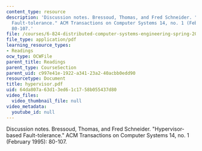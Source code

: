 ```yaml
---
content_type: resource
description: 'Discussion notes. Bressoud, Thomas, and Fred Schneider. "Hypervisor-based
  Fault-tolerance." ACM Transactions on Computer Systems 14, no. 1 (February 1995):
  80-107.'
file: /courses/6-824-distributed-computer-systems-engineering-spring-2006/64da807a63d13ed61c1758b055437d80_hypervisor.pdf
file_type: application/pdf
learning_resource_types:
- Readings
ocw_type: OCWFile
parent_title: Readings
parent_type: CourseSection
parent_uid: c997e41e-1922-a341-23a2-40acbb0edd90
resourcetype: Document
title: hypervisor.pdf
uid: 64da807a-63d1-3ed6-1c17-58b055437d80
video_files:
  video_thumbnail_file: null
video_metadata:
  youtube_id: null
---
```

Discussion notes. Bressoud, Thomas, and Fred Schneider. "Hypervisor-based Fault-tolerance." ACM Transactions on Computer Systems 14, no. 1 (February 1995): 80-107.

